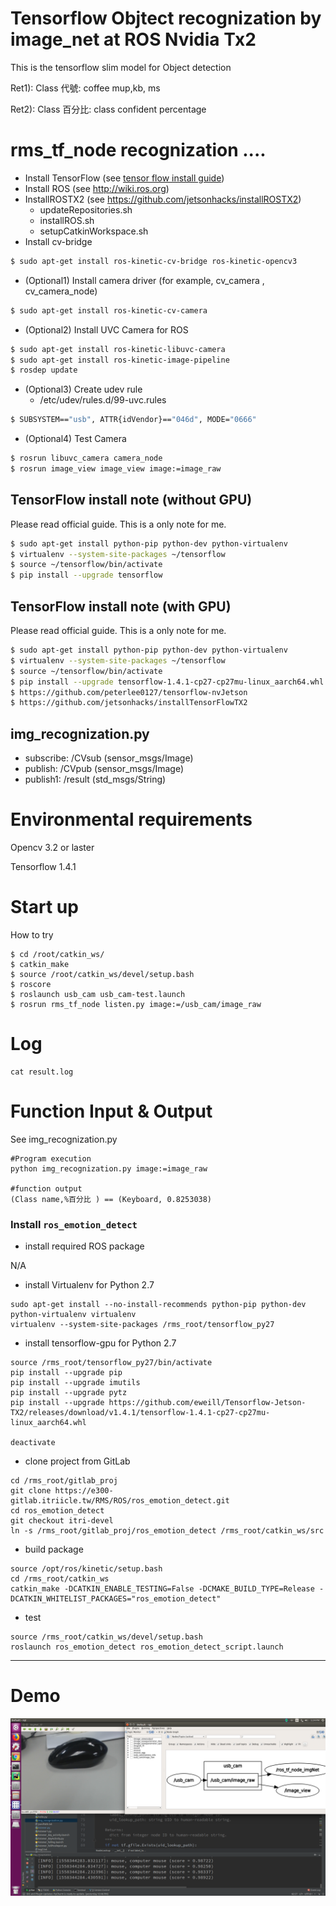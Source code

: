 
# Tensorflow Objtect recognization by image_net at ROS Nvidia Tx2
This is the tensorflow slim model for Object detection

Ret1):  Class 代號: coffee mup,kb, ms

Ret2):  Class 百分比: class confident percentage

rms_tf_node recognization ....
==============================

- Install TensorFlow (see [tensor flow install guide](https://www.tensorflow.org/install/install_linux))
- Install ROS (see http://wiki.ros.org)
- InstallROSTX2 (see https://github.com/jetsonhacks/installROSTX2)
    - updateRepositories.sh
    - installROS.sh
    - setupCatkinWorkspace.sh
- Install cv-bridge

```bash
$ sudo apt-get install ros-kinetic-cv-bridge ros-kinetic-opencv3
```

- (Optional1) Install camera driver (for example, cv_camera , cv_camera_node)

```bash
$ sudo apt-get install ros-kinetic-cv-camera
```

- (Optional2) Install UVC Camera for ROS
```bash
$ sudo apt-get install ros-kinetic-libuvc-camera
$ sudo apt-get install ros-kinetic-image-pipeline
$ rosdep update
```

- (Optional3) Create udev rule
    - /etc/udev/rules.d/99-uvc.rules
```bash
$ SUBSYSTEM=="usb", ATTR{idVendor}=="046d", MODE="0666"
```

- (Optional4) Test Camera
```bash
$ rosrun libuvc_camera camera_node
$ rosrun image_view image_view image:=image_raw
```

TensorFlow install note (without GPU)
-------------------------------------------
Please read official guide. This is a only note for me.

```bash
$ sudo apt-get install python-pip python-dev python-virtualenv
$ virtualenv --system-site-packages ~/tensorflow
$ source ~/tensorflow/bin/activate
$ pip install --upgrade tensorflow
```


TensorFlow install note (with GPU)
-------------------------------------------
Please read official guide. This is a only note for me.

```bash
$ sudo apt-get install python-pip python-dev python-virtualenv
$ virtualenv --system-site-packages ~/tensorflow
$ source ~/tensorflow/bin/activate
$ pip install --upgrade tensorflow-1.4.1-cp27-cp27mu-linux_aarch64.whl
$ https://github.com/peterlee0127/tensorflow-nvJetson
$ https://github.com/jetsonhacks/installTensorFlowTX2
```


img_recognization.py
--------------------
* subscribe: /CVsub  (sensor_msgs/Image)
* publish:   /CVpub  (sensor_msgs/Image)
* publish1:  /result (std_msgs/String)



# Environmental requirements
Opencv 3.2 or laster

Tensorflow 1.4.1


# Start up
How to try

```
$ cd /root/catkin_ws/
$ catkin_make 
$ source /root/catkin_ws/devel/setup.bash
$ roscore
$ roslaunch usb_cam usb_cam-test.launch
$ rosrun rms_tf_node listen.py image:=/usb_cam/image_raw
```

# Log
```
cat result.log
```

# Function Input & Output

See img_recognization.py



```
#Program execution
python img_recognization.py image:=image_raw

#function output
(Class name,%百分比 ) == (Keyboard, 0.8253038)
```

### Install `ros_emotion_detect`

* install required ROS package

N/A

* install Virtualenv for Python 2.7

```shell
sudo apt-get install --no-install-recommends python-pip python-dev python-virtualenv virtualenv
virtualenv --system-site-packages /rms_root/tensorflow_py27
```

* install tensorflow-gpu for Python 2.7

```shell
source /rms_root/tensorflow_py27/bin/activate
pip install --upgrade pip
pip install --upgrade imutils
pip install --upgrade pytz
pip install --upgrade https://github.com/eweill/Tensorflow-Jetson-TX2/releases/download/v1.4.1/tensorflow-1.4.1-cp27-cp27mu-linux_aarch64.whl

deactivate
```

* clone project from GitLab

```shell
cd /rms_root/gitlab_proj
git clone https://e300-gitlab.itriicle.tw/RMS/ROS/ros_emotion_detect.git
cd ros_emotion_detect
git checkout itri-devel
ln -s /rms_root/gitlab_proj/ros_emotion_detect /rms_root/catkin_ws/src
```

* build package

```shell
source /opt/ros/kinetic/setup.bash
cd /rms_root/catkin_ws
catkin_make -DCATKIN_ENABLE_TESTING=False -DCMAKE_BUILD_TYPE=Release -DCATKIN_WHITELIST_PACKAGES="ros_emotion_detect"
```

* test

```shell
source /rms_root/catkin_ws/devel/setup.bash
roslaunch ros_emotion_detect ros_emotion_detect_script.launch
```

---



# Demo

![Total Ros Structure]( ./src/pic/1.png)
